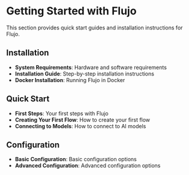 # Getting Started with Flujo

This section provides quick start guides and installation instructions for Flujo.

## Installation

- **System Requirements**: Hardware and software requirements
- **Installation Guide**: Step-by-step installation instructions
- **Docker Installation**: Running Flujo in Docker

## Quick Start

- **First Steps**: Your first steps with Flujo
- **Creating Your First Flow**: How to create your first flow
- **Connecting to Models**: How to connect to AI models

## Configuration

- **Basic Configuration**: Basic configuration options
- **Advanced Configuration**: Advanced configuration options
